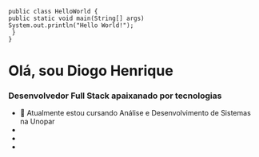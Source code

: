`public class HelloWorld {` <br>
    `public static void main(String[] args)`<br>
      `System.out.println("Hello World!");`<br>
 ` }` <br>
`}`
<h1>Olá, sou Diogo Henrique</h1>
<h3>Desenvolvedor Full Stack apaixanado por tecnologias</h3>

<ul>
    <li>📖 Atualmente estou cursando Análise e Desenvolvimento de Sistemas na Unopar</li>
    <li></li>
    <li></li>
    <li></li>
</ul>
